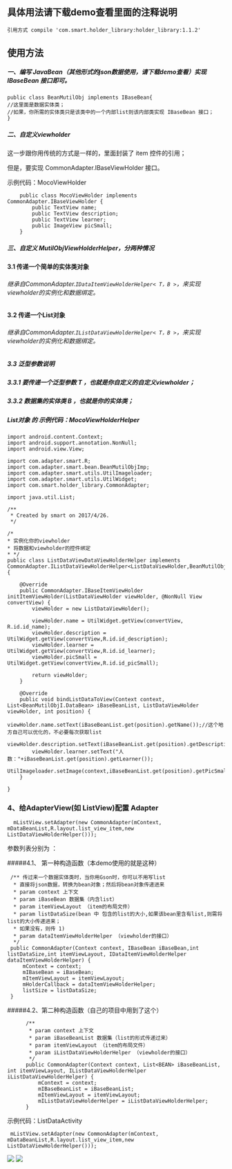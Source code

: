 ## 具体用法请下载demo查看里面的注释说明
    引用方式 compile 'com.smart.holder_library:holder_library:1.1.2'


## 使用方法
##### 一、编写 JavaBean（其他形式的json数据使用，请下载demo查看）实现 IBaseBean 接口即可。

	public class BeanMutilObj implements IBaseBean{
	//这里面是数据实体类；
	//如果，你所需的实体类只是该类中的一个内部list则该内部类实现 IBaseBean 接口；
    }

##### 二、自定义viewholder

 这一步跟你用传统的方式是一样的，里面封装了 item 控件的引用；

   但是，要实现 CommonAdapter.IBaseViewHolder 接口。

   示例代码：MocoViewHolder

        public class MocoViewHolder implements CommonAdapter.IBaseViewHolder {
            public TextView name;
            public TextView description;
            public TextView learner;
            public ImageView picSmall;
        }

##### 三、自定义 MutilObjViewHolderHelper，分两种情况
#### 3.1 传递一个简单的实体类对象

######  继承自CommonAdapter.`IDataItemViewHolderHelper< T，B >`，来实现 viewholder的实例化和数据绑定。
#### 3.2 传递一个List对象

######  继承自CommonAdapter.`IListDataViewHolderHelper< T，B >`，来实现 viewholder的实例化和数据绑定。
##### 3.3 泛型参数说明



#####   3.3.1 要传递一个泛型参数 T ，也就是你自定义的自定义viewholder；

#####   3.3.2 数据集的实体类 B ，也就是你的实体类；

#####   List对象 的 示例代码：MocoViewHolderHelper


    import android.content.Context;
    import android.support.annotation.NonNull;
    import android.view.View;

    import com.adapter.smart.R;
    import com.adapter.smart.bean.BeanMutilObjImp;
    import com.adapter.smart.utils.UtilImageloader;
    import com.adapter.smart.utils.UtilWidget;
    import com.smart.holder_library.CommonAdapter;

    import java.util.List;

    /**
     * Created by smart on 2017/4/26.
     */

    /*
    * 实例化你的viewholder
    * 将数据和viewholder的控件绑定
    * */
    public class ListDataViewDataViewHolderHelper implements CommonAdapter.IListDataViewHolderHelper<ListDataViewHolder,BeanMutilObjI.DataBean> {

        @Override
        public CommonAdapter.IBaseItemViewHolder initItemViewHolder(ListDataViewHolder viewHolder, @NonNull View convertView) {
            viewHolder = new ListDataViewHolder();

            viewHolder.name = UtilWidget.getView(convertView, R.id.id_name);
            viewHolder.description = UtilWidget.getView(convertView,R.id.id_description);
            viewHolder.learner = UtilWidget.getView(convertView,R.id.id_learner);
            viewHolder.picSmall = UtilWidget.getView(convertView,R.id.id_picSmall);

            return viewHolder;
        }

        @Override
        public void bindListDataToView(Context context, List<BeanMutilObjI.DataBean> iBaseBeanList, ListDataViewHolder viewHolder, int position) {
            viewHolder.name.setText(iBaseBeanList.get(position).getName());//这个地方自己可以优化的，不必要每次获取list
            viewHolder.description.setText(iBaseBeanList.get(position).getDescription());
            viewHolder.learner.setText("人数："+iBaseBeanList.get(position).getLearner());
            UtilImageloader.setImage(context,iBaseBeanList.get(position).getPicSmall(),viewHolder.picSmall);
        }

    }



### 4、给AdapterView(如 ListView)配置 Adapter

 	  mListView.setAdapter(new CommonAdapter(mContext, mDataBeanList,R.layout.list_view_item,new ListDataViewHolderHelper()));

参数列表分别为 ：

#####4.1、 第一种构造函数（本demo使用的就是这种）

     /** 传过来一个数据实体类时，当你用Gson时，你可以不用写list
      * 直接将json数据，转换为bean对象；然后将bean对象传递进来
      * param context 上下文
      * param iBaseBean 数据集（内含list）
      * param itemViewLayout （item的布局文件）
      * param listDataSize(bean 中 包含的list的大小,如果该bean里含有list,则需将list的大小传递进来；
      * 如果没有，则传 1)
      * param dataItemViewHolderHelper （viewholder的接口）
      */
     public CommonAdapter(Context context, IBaseBean iBaseBean,int listDataSize,int itemViewLayout, IDataItemViewHolderHelper dataItemViewHolderHelper) {
         mContext = context;
         mIBaseBean = iBaseBean;
         mItemViewLayout = itemViewLayout;
         mHolderCallback = dataItemViewHolderHelper;
         listSize = listDataSize;
     }
#####4.2、第二种构造函数（自己的项目中用到了这个）

          /**
           * param context 上下文
           * param iBaseBeanList 数据集（list的形式传递过来）
           * param itemViewLayout （item的布局文件）
           * param iListDataViewHolderHelper （viewholder的接口）
           */
          public CommonAdapter(Context context, List<BEAN> iBaseBeanList, int itemViewLayout, IListDataViewHolderHelper iListDataViewHolderHelper) {
              mContext = context;
              mIBaseBeanList = iBaseBeanList;
              mItemViewLayout = itemViewLayout;
              mIListDataViewHolderHelper = iListDataViewHolderHelper;
          }



示例代码：ListDataActivity

     mListView.setAdapter(new CommonAdapter(mContext, mDataBeanList,R.layout.list_view_item,new ListDataViewHolderHelper()));

![](https://github.com/xubinbin1024/CommonAdapter/blob/master/img/list.png)
![](https://github.com/xubinbin1024/CommonAdapter/blob/master/img/grid.png)
